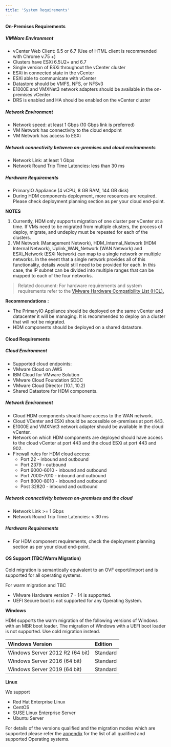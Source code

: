 ```yaml
---
title: 'System Requirements'
---
```


#### On-Premises Requirements

##### VMWare Environment
* vCenter Web Client: 6.5 or 6.7 (Use of HTML client is recommended with Chrome v.75 +)
* Clusters have ESXi 6.5U2+ and 6.7
* Single version of ESXi throughout the vCenter cluster
* ESXi in connected state in the vCenter
* ESXi able to communicate with vCenter
* Datastore should be VMFS, NFS, or NFSv3
* E1000E and VMXNet3 network adapters should be available in the on-premises vCenter
* DRS is enabled and HA should be enabled on the vCenter cluster

##### Network Environment

* Network speed: at least 1 Gbps (10 Gbps link is preferred)
* VM Network has connectivity to the cloud endpoint 
* VM Network has access to ESXi

##### Network connectivity between on-premises and cloud environments
* Network Link: at least 1 Gbps
* Network Round Trip Time Latencies: less than 30 ms


##### Hardware Requirements

*  PrimaryIO  Appliance (4 vCPU, 8 GB RAM, 144 GB disk)
*  During HDM components deployment, more resources are required. Please check deployment planning section as per your cloud end-point.


**NOTES**
1. Currently, HDM only supports migration of one cluster per vCenter at a time. If VMs need to be migrated from multiple clusters, the process of deploy, migrate, and undeploy must be repeated for each of the clusters.
2. VM Network (Management Network), HDM_Internal_Network (HDM Internal Network), Uplink_WAN_Network (WAN Network) and ESXi_Network (ESXi Network) can map to a single network or multiple networks. In the event that a single network provides all of this functionality, details would still need to be provided for each. In this case, the IP subnet can be divided into multiple ranges that can be mapped to each of the four networks.

> Related document: For hardware requirements and system requirements refer to the [VMware Hardware Compatibility List (HCL).](https://www.vmware.com/resources/compatibility/search.php)


**Recommendations :**

*   The PrimaryIO Appliance should be deployed on the same vCenter and datacenter it will be managing. It is recommended to deploy on a cluster that will not be migrated.
*   HDM components should be deployed on a shared datastore.


#### Cloud Requirements

##### Cloud Environment
*   Supported cloud endpoints:
   *   VMware Cloud on AWS
   *   IBM Cloud for VMware Solution
   *   VMware Cloud Foundation SDDC
   *   VMware Cloud Director (10.1, 10.2)
*   Shared Datastore for HDM components.

##### Network Environment
*   Cloud HDM components should have access to the WAN network.
*   Cloud VCenter and ESXi should be accessible on-premises at port 443.
*   E1000E and VMXNet3 network adapter should be available in  the cloud vCenter.
*   Network on which HDM components are deployed should have access to the cloud vCenter at port 443 and the cloud ESXi at port 443 and 902.
*   Firewall rules for HDM cloud access:
    *   Port 22 - inbound and outbound
    *   Port 2379 - outbound 
    *   Port 6000-6010 - inbound and outbound
    *   Port 7000-7010 - inbound and outbound
    *   Port 8000-8010 - inbound and outbound
    *   Post 32820 - inbound and outbound
 
##### Network connectivity between on-premises and the cloud
*   Network Link >= 1 Gbps
*   Network Round Trip Time Latencies: &lt; 30 ms
 
##### Hardware Requirements
*   For HDM component requirements, check the deployment planning section as per your cloud end-point.
 
 
#### OS Support (TBC/Warm Migration)

Cold migration is semantically equivalent to an OVF export/import and is supported for all operating systems.

For warm migration and TBC 
* VMware Hardware version 7 - 14 is supported.
* UEFI Secure boot is not supported for any Operating System.

**Windows**

HDM supports the warm migration of the following versions of Windows with an MBR boot loader. The migration of Windows with a UEFI boot loader is not supported. Use cold migration instead.

| Windows Version | Edition |
|:--------------------|:---------|
| Windows Server 2012 R2 (64 bit) | Standard |
| Windows Server 2016 (64 bit) | Standard |
| Windows Server 2019 (64 bit) | Standard |

**Linux**


We support 
* Red Hat Enterprise Linux
* CentOS
* SUSE Linux Enterprise Server
* Ubuntu Server

For details of the versions qualified and the migration modes which are supported please refer 
the [appendix](../appendix) for the list of all qualified and supported Operating systems. 